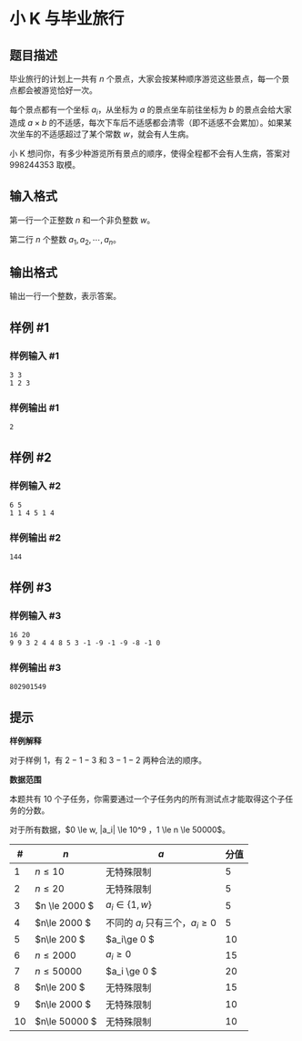 # 小 K 与毕业旅行

## 题目描述

毕业旅行的计划上一共有 $n$ 个景点，大家会按某种顺序游览这些景点，每一个景点都会被游览恰好一次。

每个景点都有一个坐标 $a_i$，从坐标为 $a$ 的景点坐车前往坐标为 $b$ 的景点会给大家造成 $a \times b$ 的不适感，每次下车后不适感都会清零（即不适感不会累加）。如果某次坐车的不适感超过了某个常数 $w$，就会有人生病。

小 K 想问你，有多少种游览所有景点的顺序，使得全程都不会有人生病，答案对 $998244353$ 取模。

## 输入格式

第一行一个正整数 $n$ 和一个非负整数 $w$。

第二行 $n$ 个整数 $a_1, a_2, \cdots, a_n$。

## 输出格式

输出一行一个整数，表示答案。

## 样例 #1

### 样例输入 #1
```
3 3
1 2 3
```

### 样例输出 #1

```
2
```

## 样例 #2

### 样例输入 #2
```
6 5
1 1 4 5 1 4
```

### 样例输出 #2

```
144
```

## 样例 #3

### 样例输入 #3
```
16 20
9 9 3 2 4 4 8 5 3 -1 -9 -1 -9 -8 -1 0
```

### 样例输出 #3

```
802901549
```

## 提示

**样例解释**

对于样例 $1$，有 $2-1-3$ 和 $3-1-2$ 两种合法的顺序。

**数据范围**

本题共有 $10$ 个子任务，你需要通过一个子任务内的所有测试点才能取得这个子任务的分数。

对于所有数据，$0 \le w, |a_i| \le 10^9 $，$1 \le n \le 50000$。

| # | $n$ | $a$ | 分值 |
| ---- | ---- | ---- | ---- |
| 1 | $n \le 10$ | 无特殊限制 | $5$ |
| 2 | $n \le 20$ | 无特殊限制 | $5$ |
| 3 | $n \le 2000 $ | $a_i \in \{ 1,w \}$ | $5$ |
| 4 | $n\le 2000 $ | 不同的 $a_i$ 只有三个，$a_i \ge 0$ | $5$ |
| 5 | $n\le 200 $ | $a_i\ge 0 $ | $10$ |
| 6 | $n\le 2000$ | $a_i\ge 0$ | $15$ |
| 7 | $n\le 50000$ | $a_i \ge 0 $ | $20$ |
| 8 | $n\le 200 $ | 无特殊限制 | $15$ |
| 9 | $n\le 2000 $ | 无特殊限制 | $10$ |
| 10 | $n\le 50000 $ | 无特殊限制 | $10$ |
